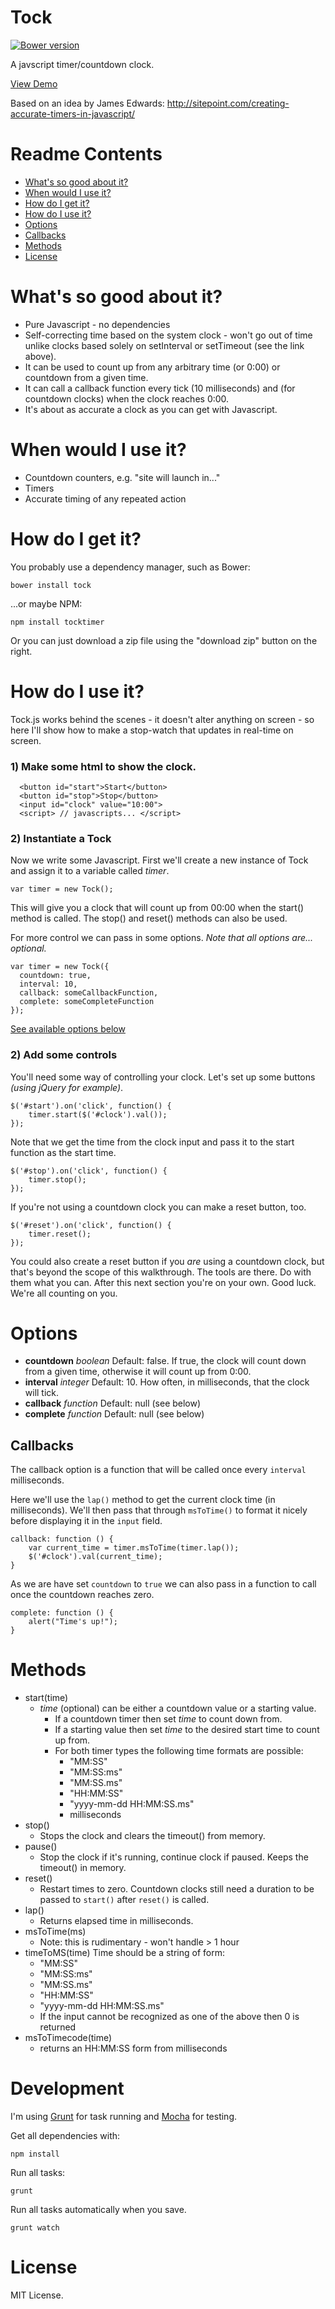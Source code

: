 # Tock #

[![Bower version](https://badge.fury.io/bo/tock.svg)](http://badge.fury.io/bo/tock)

A javscript timer/countdown clock. 

[View Demo](http://deviouschimp.co.uk/misc/tock)

Based on an idea by James Edwards:
http://sitepoint.com/creating-accurate-timers-in-javascript/


# Readme Contents #

 * [What's so good about it?](#whats-so-good-about-it)
 * [When would I use it?](#when-would-i-use-it)
 * [How do I get it?](#how-do-i-get-it)
 * [How do I use it?](#how-do-i-use-it)
 * [Options](#options)
 * [Callbacks](#callbacks)
 * [Methods](#methods)
 * [License](#license)


# What's so good about it? #

* Pure Javascript - no dependencies
* Self-correcting time based on the system clock - won't go out of time unlike clocks based solely on setInterval or setTimeout (see the link above).
* It can be used to count up from any arbitrary time (or 0:00) or countdown from a given time. 
* It can call a callback function every tick (10 milliseconds) and (for countdown clocks) when the clock reaches 0:00.
* It's about as accurate a clock as you can get with Javascript.


# When would I use it? #

 * Countdown counters, e.g. "site will launch in..."
 * Timers
 * Accurate timing of any repeated action


# How do I get it? #

You probably use a dependency manager, such as Bower:

    bower install tock

...or maybe NPM:

    npm install tocktimer

Or you can just download a zip file using the "download zip" button on the right.


# How do I use it? #

Tock.js works behind the scenes - it doesn't alter anything on screen - so here I'll show how to make a stop-watch that updates in real-time on screen.

### 1) Make some html to show the clock. ###

      <button id="start">Start</button> 
      <button id="stop">Stop</button> 
      <input id="clock" value="10:00">
      <script> // javascripts... </script>

### 2) Instantiate a Tock ###

Now we write some Javascript. First we'll create a new instance of Tock and assign it to a variable called *timer*.

    var timer = new Tock();

This will give you a clock that will count up from 00:00 when the start() method is called. The stop() and reset() methods can also be used.

For more control we can pass in some options. *Note that all options are... optional.*

    var timer = new Tock({
      countdown: true,
      interval: 10,
      callback: someCallbackFunction,
      complete: someCompleteFunction
    });

[See available options below](#options)

### 2) Add some controls ###

You'll need some way of controlling your clock. Let's set up some buttons *(using jQuery for example)*.

    $('#start').on('click', function() {
	    timer.start($('#clock').val());
	});

Note that we get the time from the clock input and pass it to the start function as the start time.

    $('#stop').on('click', function() {
	    timer.stop();
	});

If you're not using a countdown clock you can make a reset button, too.

    $('#reset').on('click', function() {
	    timer.reset();
	});

You could also create a reset button if you *are* using a countdown clock, but that's beyond the scope of this walkthrough. The tools are there. Do with them what you can. After this next section you're on your own. Good luck. We're all counting on you.


# Options #

  * **countdown** *boolean*  Default: false. If true, the clock will count down from a given time, otherwise it will count up from 0:00.
  * **interval** *integer* Default: 10. How often, in milliseconds, that the clock will tick.
  * **callback** *function* Default: null (see below)
  * **complete** *function* Default: null (see below)


## Callbacks ##

The callback option is a function that will be called once every `interval` milliseconds.

Here we'll use the `lap()` method to get the current clock time (in milliseconds). We'll then pass that through `msToTime()` to format it nicely before displaying it in the `input` field.

    callback: function () {
        var current_time = timer.msToTime(timer.lap());
        $('#clock').val(current_time);
    }

As we are have set `countdown` to `true` we can also pass in a function to call once the countdown reaches zero.

    complete: function () {
        alert("Time's up!");
    }


# Methods #

 * start(time)
   * *time* (optional) can be either a countdown value or a starting value.
     * If a countdown timer then set *time* to count down from.
     * If a starting value then set *time* to the desired start time to count up from.
     * For both timer types the following time formats are possible:
        * "MM:SS"
        * "MM:SS:ms"
        * "MM:SS.ms"
        * "HH:MM:SS"
        * "yyyy-mm-dd HH:MM:SS.ms"
        * milliseconds
 * stop()
   * Stops the clock and clears the timeout() from memory.
 * pause()
   * Stop the clock if it's running, continue clock if paused. Keeps the timeout() in memory.
 * reset()
   * Restart times to zero. Countdown clocks still need a duration to be passed to `start()` after `reset()` is called.
 * lap()
   * Returns elapsed time in milliseconds.
 * msToTime(ms)
   * Note: this is rudimentary - won't handle > 1 hour
 * timeToMS(time)
   Time should be a string of form:
   * "MM:SS"
   * "MM:SS:ms"
   * "MM:SS.ms"
   * "HH:MM:SS"
   * "yyyy-mm-dd HH:MM:SS.ms"
   * If the input cannot be recognized as one of the above then 0 is returned
 * msToTimecode(time)
   * returns an HH:MM:SS form from milliseconds


# Development #

I'm using [Grunt](http://gruntjs.com/) for task running and [Mocha](http://mochajs.org/) for testing. 

Get all dependencies with:

    npm install

Run all tasks:

    grunt

Run all tasks automatically when you save.

    grunt watch


# License #

MIT License.
